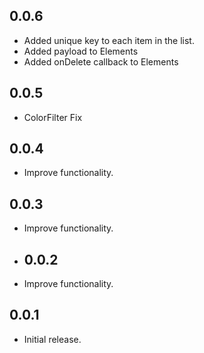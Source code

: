 ## 0.0.6

* Added unique key to each item in the list.
* Added payload to Elements 
* Added onDelete callback to Elements

## 0.0.5

* ColorFilter Fix

## 0.0.4

* Improve functionality.

## 0.0.3

* Improve functionality.

* ## 0.0.2

* Improve functionality.

## 0.0.1

* Initial release.
